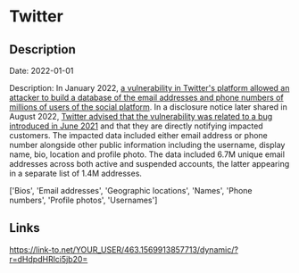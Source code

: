 # Twitter

## Description

Date: 2022-01-01

Description:
In January 2022, <a href="https://www.bleepingcomputer.com/news/security/hacker-selling-twitter-account-data-of-54-million-users-for-30k/" target="_blank" rel="noopener">a vulnerability in Twitter's platform allowed an attacker to build a database of the email addresses and phone numbers of millions of users of the social platform</a>. In a disclosure notice later shared in August 2022, <a href="https://privacy.twitter.com/en/blog/2022/an-issue-affecting-some-anonymous-accounts" target="_blank" rel="noopener">Twitter advised that the vulnerability was related to a bug introduced in June 2021</a> and that they are directly notifying impacted customers. The impacted data included either email address or phone number alongside other public information including the username, display name, bio, location and profile photo. The data included 6.7M unique email addresses across both active and suspended accounts, the latter appearing in a separate list of 1.4M addresses.


['Bios', 'Email addresses', 'Geographic locations', 'Names', 'Phone numbers', 'Profile photos', 'Usernames']

## Links

https://link-to.net/YOUR_USER/463.1569913857713/dynamic/?r=dHdpdHRlci5jb20=